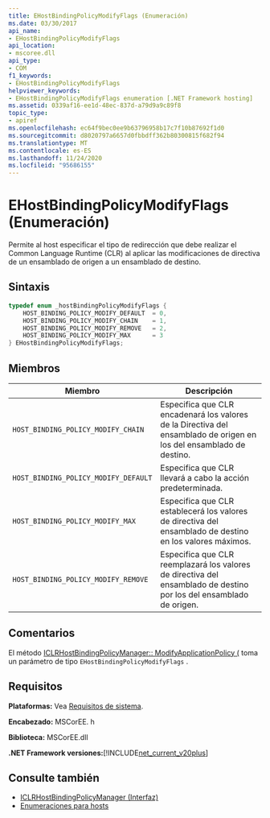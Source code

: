 ```yaml
---
title: EHostBindingPolicyModifyFlags (Enumeración)
ms.date: 03/30/2017
api_name:
- EHostBindingPolicyModifyFlags
api_location:
- mscoree.dll
api_type:
- COM
f1_keywords:
- EHostBindingPolicyModifyFlags
helpviewer_keywords:
- EHostBindingPolicyModifyFlags enumeration [.NET Framework hosting]
ms.assetid: 0339af16-ee1d-48ec-837d-a79d9a9c89f8
topic_type:
- apiref
ms.openlocfilehash: ec64f9bec0ee9b63796958b17c7f10b87692f1d0
ms.sourcegitcommit: d8020797a6657d0fbbdff362b80300815f682f94
ms.translationtype: MT
ms.contentlocale: es-ES
ms.lasthandoff: 11/24/2020
ms.locfileid: "95686155"
---
```

# <a name="ehostbindingpolicymodifyflags-enumeration"></a>EHostBindingPolicyModifyFlags (Enumeración)

Permite al host especificar el tipo de redirección que debe realizar el Common Language Runtime (CLR) al aplicar las modificaciones de directiva de un ensamblado de origen a un ensamblado de destino.  
  
## <a name="syntax"></a>Sintaxis  
  
```cpp  
typedef enum _hostBindingPolicyModifyFlags {  
    HOST_BINDING_POLICY_MODIFY_DEFAULT  = 0,  
    HOST_BINDING_POLICY_MODIFY_CHAIN    = 1,  
    HOST_BINDING_POLICY_MODIFY_REMOVE   = 2,  
    HOST_BINDING_POLICY_MODIFY_MAX      = 3  
} EHostBindingPolicyModifyFlags;  
```  
  
## <a name="members"></a>Miembros  
  
|Miembro|Descripción|  
|------------|-----------------|  
|`HOST_BINDING_POLICY_MODIFY_CHAIN`|Especifica que CLR encadenará los valores de la Directiva del ensamblado de origen en los del ensamblado de destino.|  
|`HOST_BINDING_POLICY_MODIFY_DEFAULT`|Especifica que CLR llevará a cabo la acción predeterminada.|  
|`HOST_BINDING_POLICY_MODIFY_MAX`|Especifica que CLR establecerá los valores de directiva del ensamblado de destino en los valores máximos.|  
|`HOST_BINDING_POLICY_MODIFY_REMOVE`|Especifica que CLR reemplazará los valores de directiva del ensamblado de destino por los del ensamblado de origen.|  
  
## <a name="remarks"></a>Comentarios  

 El método [ICLRHostBindingPolicyManager:: ModifyApplicationPolicy (](iclrhostbindingpolicymanager-modifyapplicationpolicy-method.md) toma un parámetro de tipo `EHostBindingPolicyModifyFlags` .  
  
## <a name="requirements"></a>Requisitos  

 **Plataformas:** Vea [Requisitos de sistema](../../get-started/system-requirements.md).  
  
 **Encabezado:** MSCorEE. h  
  
 **Biblioteca:** MSCorEE.dll  
  
 **.NET Framework versiones:**[!INCLUDE[net_current_v20plus](../../../../includes/net-current-v20plus-md.md)]  
  
## <a name="see-also"></a>Consulte también

- [ICLRHostBindingPolicyManager (Interfaz)](iclrhostbindingpolicymanager-interface.md)
- [Enumeraciones para hosts](hosting-enumerations.md)
